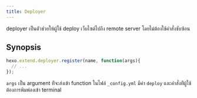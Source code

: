 ```yaml
---
title: Deployer
---
```

deployer เป็นตัวช่วยให้ผู้ใช้ deploy เว็บไซต์ไปถึง remote server โดยไม่ต้องใช้คำสั่งซับซ้อน

## Synopsis

``` js
hexo.extend.deployer.register(name, function(args){
  // ...
});
```

`args` เป็น argument ท่ีจะส่งเข้า function   ในไฟล์ `_config.yml` มีค่า `deploy` และคำสั่งท่ีผู้ใช้ต้องการพิมพ์ลงเข้า terminal
   
